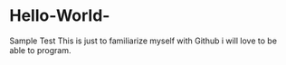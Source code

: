 # Hello-World-
Sample Test
This is just to familiarize myself with Github
i will love to be able to program.
